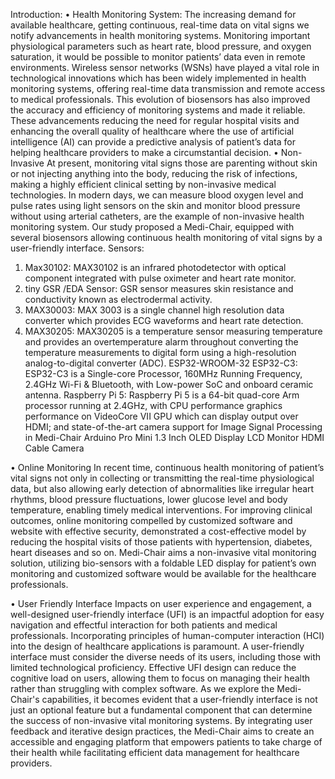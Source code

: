 Introduction:
•	Health Monitoring System:
The increasing demand for available healthcare, getting continuous, real-time data on vital signs we notify advancements in health monitoring systems. Monitoring important physiological parameters such as heart rate, blood pressure, and oxygen saturation, it would be possible to monitor patients’ data even in remote environments. 
Wireless sensor networks (WSNs) have played a vital role in technological innovations which has been widely implemented in health monitoring systems, offering real-time data transmission and remote access to medical professionals. This evolution of biosensors has also improved the accuracy and efficiency of monitoring systems and made it reliable. 
These advancements reducing the need for regular hospital visits and enhancing the overall quality of healthcare where the use of artificial intelligence (AI) can provide a predictive analysis of patient’s data for helping healthcare providers to make a circumstantial decision.
•	Non-Invasive
At present, monitoring vital signs those are parenting without skin or not injecting anything into the body, reducing the risk of infections, making a highly efficient clinical setting by non-invasive medical technologies. 
In modern days, we can measure blood oxygen level and pulse rates using light sensors on the skin and monitor blood pressure without using arterial catheters, are the example of non-invasive health monitoring system. 
Our study proposed a Medi-Chair, equipped with several biosensors allowing continuous health monitoring of vital signs by a user-friendly interface.
Sensors:
1.	Max30102: MAX30102 is an infrared photodetector with optical component integrated with pulse oximeter and heart rate monitor.
2. tiny GSR /EDA Sensor: GSR sensor measures skin resistance and conductivity known as electrodermal activity.
3. MAX30003: MAX 3003 is a single channel high resolution data converter which provides ECG waveforms and heart rate detection.
4. MAX30205: MAX30205 is a temperature sensor measuring temperature and provides an overtemperature alarm throughout converting the temperature measurements to digital form using a high-resolution analog-to-digital converter (ADC). 
ESP32-WROOM-32
ESP32-C3: ESP32-C3 is a Single-core Processor, 160MHz Running Frequency, 2.4GHz Wi-Fi & Bluetooth, with Low-power SoC and onboard ceramic antenna. 
Raspberry Pi 5: Raspberry Pi 5 is a 64-bit quad-core Arm processor running at 2.4GHz, with CPU performance graphics performance on VideoCore VII GPU which can display output over HDMI; and state-of-the-art camera support for Image Signal Processing in Medi-Chair
Arduino Pro Mini
1.3 Inch OLED Display
LCD Monitor
HDMI Cable
Camera

•	Online Monitoring
In recent time, continuous health monitoring of patient’s vital signs not only in collecting or transmitting the real-time physiological data, but also allowing early detection of abnormalities like irregular heart rhythms, blood pressure fluctuations, lower glucose level and body temperature, enabling timely medical interventions.
For improving clinical outcomes, online monitoring compelled by customized software and website with effective security, demonstrated a cost-effective model by reducing the hospital visits of those patients with hypertension, diabetes, heart diseases and so on.
Medi-Chair aims a non-invasive vital monitoring solution, utilizing bio-sensors with a foldable LED display for patient’s own monitoring and customized software would be available for the healthcare professionals.

•	User Friendly Interface
Impacts on user experience and engagement, a well-designed user-friendly interface (UFI) is an impactful adoption for easy navigation and effectful interaction for both patients and medical professionals. 
Incorporating principles of human-computer interaction (HCI) into the design of healthcare applications is paramount. A user-friendly interface must consider the diverse needs of its users, including those with limited technological proficiency. Effective UFI design can reduce the cognitive load on users, allowing them to focus on managing their health rather than struggling with complex software. 
As we explore the Medi-Chair's capabilities, it becomes evident that a user-friendly interface is not just an optional feature but a fundamental component that can determine the success of non-invasive vital monitoring systems. By integrating user feedback and iterative design practices, the Medi-Chair aims to create an accessible and engaging platform that empowers patients to take charge of their health while facilitating efficient data management for healthcare providers.

